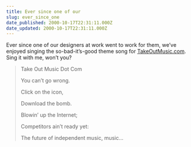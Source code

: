 ```yaml
---
title: Ever since one of our
slug: ever_since_one
date_published: 2000-10-17T22:31:11.000Z
date_updated: 2000-10-17T22:31:11.000Z
---
```


Ever since one of our designers at work went to work for them, we’ve enjoyed singing the so-bad-it’s-good theme song for [TakeOutMusic.com](http://www.takeoutmusic.com). Sing it with me, won’t you?

> Take Out Music Dot Com
> 
> You can’t go wrong.
> 
> Click on the icon,
> 
> Download the bomb.
> 
> Blowin’ up the Internet;
> 
> Competitors ain’t ready yet:
> 
> The future of independent music, music…
